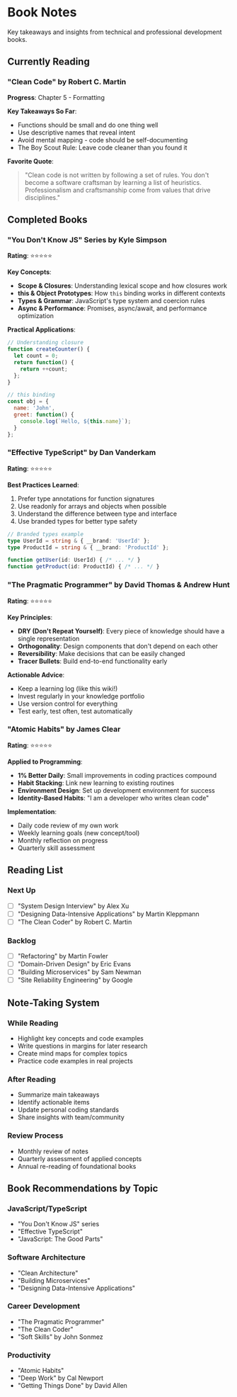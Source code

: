 # Book Notes

Key takeaways and insights from technical and professional development books.

## Currently Reading

### "Clean Code" by Robert C. Martin

**Progress**: Chapter 5 - Formatting

**Key Takeaways So Far**:

- Functions should be small and do one thing well
- Use descriptive names that reveal intent
- Avoid mental mapping - code should be self-documenting
- The Boy Scout Rule: Leave code cleaner than you found it

**Favorite Quote**:
> "Clean code is not written by following a set of rules. You don't become a software craftsman by learning a list of heuristics. Professionalism and craftsmanship come from values that drive disciplines."

## Completed Books

### "You Don't Know JS" Series by Kyle Simpson

**Rating**: ⭐⭐⭐⭐⭐

**Key Concepts**:

- **Scope & Closures**: Understanding lexical scope and how closures work
- **this & Object Prototypes**: How `this` binding works in different contexts
- **Types & Grammar**: JavaScript's type system and coercion rules
- **Async & Performance**: Promises, async/await, and performance optimization

**Practical Applications**:

```javascript
// Understanding closure
function createCounter() {
  let count = 0;
  return function() {
    return ++count;
  };
}

// this binding
const obj = {
  name: 'John',
  greet: function() {
    console.log(`Hello, ${this.name}`);
  }
};
```

### "Effective TypeScript" by Dan Vanderkam

**Rating**: ⭐⭐⭐⭐⭐

**Best Practices Learned**:

1. Prefer type annotations for function signatures
2. Use readonly for arrays and objects when possible
3. Understand the difference between type and interface
4. Use branded types for better type safety

```typescript
// Branded types example
type UserId = string & { __brand: 'UserId' };
type ProductId = string & { __brand: 'ProductId' };

function getUser(id: UserId) { /* ... */ }
function getProduct(id: ProductId) { /* ... */ }
```

### "The Pragmatic Programmer" by David Thomas & Andrew Hunt

**Rating**: ⭐⭐⭐⭐⭐

**Key Principles**:

- **DRY (Don't Repeat Yourself)**: Every piece of knowledge should have a single representation
- **Orthogonality**: Design components that don't depend on each other
- **Reversibility**: Make decisions that can be easily changed
- **Tracer Bullets**: Build end-to-end functionality early

**Actionable Advice**:

- Keep a learning log (like this wiki!)
- Invest regularly in your knowledge portfolio
- Use version control for everything
- Test early, test often, test automatically

### "Atomic Habits" by James Clear

**Rating**: ⭐⭐⭐⭐⭐

**Applied to Programming**:

- **1% Better Daily**: Small improvements in coding practices compound
- **Habit Stacking**: Link new learning to existing routines
- **Environment Design**: Set up development environment for success
- **Identity-Based Habits**: "I am a developer who writes clean code"

**Implementation**:

- Daily code review of my own work
- Weekly learning goals (new concept/tool)
- Monthly reflection on progress
- Quarterly skill assessment

## Reading List

### Next Up

- [ ] "System Design Interview" by Alex Xu
- [ ] "Designing Data-Intensive Applications" by Martin Kleppmann
- [ ] "The Clean Coder" by Robert C. Martin

### Backlog

- [ ] "Refactoring" by Martin Fowler
- [ ] "Domain-Driven Design" by Eric Evans
- [ ] "Building Microservices" by Sam Newman
- [ ] "Site Reliability Engineering" by Google

## Note-Taking System

### While Reading

- Highlight key concepts and code examples
- Write questions in margins for later research
- Create mind maps for complex topics
- Practice code examples in real projects

### After Reading

- Summarize main takeaways
- Identify actionable items
- Update personal coding standards
- Share insights with team/community

### Review Process

- Monthly review of notes
- Quarterly assessment of applied concepts
- Annual re-reading of foundational books

## Book Recommendations by Topic

### JavaScript/TypeScript

- "You Don't Know JS" series
- "Effective TypeScript"
- "JavaScript: The Good Parts"

### Software Architecture

- "Clean Architecture"
- "Building Microservices"
- "Designing Data-Intensive Applications"

### Career Development

- "The Pragmatic Programmer"
- "The Clean Coder"
- "Soft Skills" by John Sonmez

### Productivity

- "Atomic Habits"
- "Deep Work" by Cal Newport
- "Getting Things Done" by David Allen

